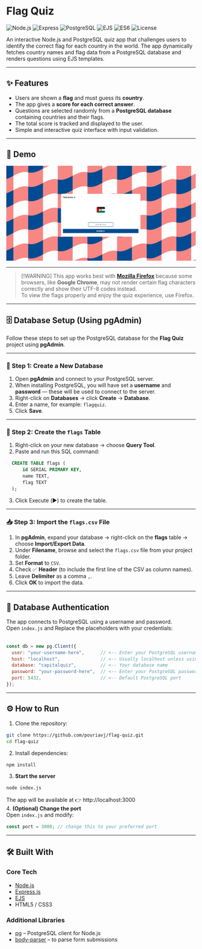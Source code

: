 # Flag Quiz

![Node.js](https://img.shields.io/badge/Node.js-18-green?logo=node.js)
![Express](https://img.shields.io/badge/Express.js-4.18-black?logo=express)
![PostgreSQL](https://img.shields.io/badge/PostgreSQL-15-blue?logo=postgresql)
![EJS](https://img.shields.io/badge/EJS-3.1-red?logo=ejs)
![ES6](https://img.shields.io/badge/JavaScript-ES6-yellow?logo=javascript)
![License](https://img.shields.io/badge/license-MIT-green)


An interactive Node.js and PostgreSQL quiz app that challenges users to identify the correct flag for each country in the world.
The app dynamically fetches country names and flag data from a PostgreSQL database and renders questions using EJS templates.

---


## ✨ Features

- Users are shown a **flag** and must guess its **country**.  
- The app gives a **score for each correct answer**.  
- Questions are selected randomly from a **PostgreSQL database** containing countries and their flags.  
- The total score is tracked and displayed to the user.  
- Simple and interactive quiz interface with input validation.


---
## 📸 Demo

![Capital Quiz Demo](./flagQuiz.jpg)  


---

> \[!WARNING\]
> This app works best with [**Mozilla Firefox**](https://www.mozilla.org/firefox/) because some browsers, like **Google Chrome**, may not render certain flag characters correctly and show their UTF-8 codes instead.  
> To view the flags properly and enjoy the quiz experience, use Firefox.



---

## 🗄️ Database Setup (Using pgAdmin)

Follow these steps to set up the PostgreSQL database for the **Flag Quiz** project using **pgAdmin**.

---

### 🧩 Step 1: Create a New Database
1. Open **pgAdmin** and connect to your PostgreSQL server.  
2. When installing PostgreSQL, you will have set a **username** and **password** — these will be used to connect to the server.  
3. Right-click on **Databases** → click **Create** → **Database**.  
4. Enter a name, for example: `flagquiz`.  
5. Click **Save**.


---

### 🧱 Step 2: Create the `flags` Table
1. Right-click on your new database → choose **Query Tool**.  
2. Paste and run this SQL command:
 ```sql
   CREATE TABLE flags (
       id SERIAL PRIMARY KEY,
       name TEXT,
       flag TEXT
   );
 ```
3. Click Execute (▶️) to create the table.
---
### 📥 Step 3: Import the `flags.csv` File

1. In **pgAdmin**, expand your database → right-click on the **flags** table → choose **Import/Export Data**.  
2. Under **Filename**, browse and select the `flags.csv` file from your project folder.  
3. Set **Format** to `CSV`.  
4. Check ✅ **Header** (to include the first line of the CSV as column names).  
5. Leave **Delimiter** as a comma `,`.  
6. Click **OK** to import the data.


---
## 🔑 Database Authentication

The app connects to PostgreSQL using a username and password.  
Open `index.js` and Replace the placeholders with your credentials:

```js

const db = new pg.Client({
  user: "your-username-here",      // <-- Enter your PostgreSQL username here
  host: "localhost",               // <-- Usually localhost unless using a remote DB
  database: "capitalquiz",         // <-- Your database name
  password: "your-password-here",  // <-- Enter your PostgreSQL password here
  port: 5432,                      // <-- Default PostgreSQL port
});


```
---

## ⚙️ How to Run

1. Clone the repository:
```bash
git clone https://github.com/pouriavj/flag-quiz.git
cd flag-quiz
```
2. Install dependencies:
```bash
npm install
```
3. **Start the server**
```bash
node index.js
```
The app will be available at 👉 http://localhost:3000<br/>
4. **(Optional) Change the port**<br/>
Open `index.js` and modify:
```javascript
const port = 3000; // change this to your preferred port
```
---
## 🛠️ Built With

### Core Tech
- [Node.js](https://nodejs.org/)  
- [Express.js](https://expressjs.com/)  
- [EJS](https://ejs.co/)  
- HTML5 / CSS3  

### Additional Libraries
- [pg](https://www.npmjs.com/package/pg) – PostgreSQL client for Node.js  
- [body-parser](https://www.npmjs.com/package/body-parser) – to parse form submissions  





